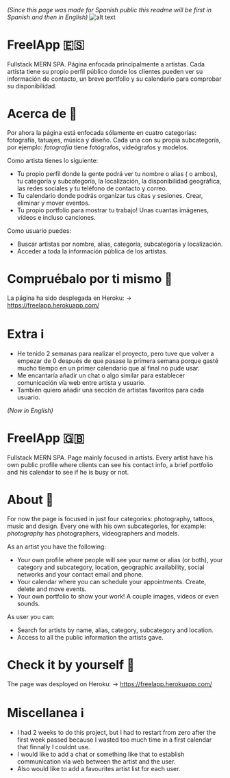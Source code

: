 *(Since this page was made for Spanish public this readme will be first in Spanish and then in English)*
![alt text](https://i.ibb.co/y4Sbgxn/Freelapp.png)

# FreelApp 🇪🇸

Fullstack MERN SPA.  Página enfocada principalmente a artistas. Cada artista tiene su propio perfil público donde los clientes pueden ver su información de contacto, un breve portfolio y su calendario para comprobar su disponibilidad. 

# Acerca de 📝

Por ahora la página está enfocada sólamente en cuatro categorías: fotografía, tatuajes, música y diseño. Cada una con su propia subcategoría, por ejemplo: *fotografía* tiene fotógrafos, videógrafos y modelos.

Como artista tienes lo siguiente:
- Tu propio perfil donde la gente podrá ver tu nombre o alias ( o ambos), tu categoría y subcategoría, la localización, la disponibilidad geográfica, las redes sociales y tu teléfono de contacto y correo.
- Tu calendario donde podrás organizar tus citas y sesiones. Crear, eliminar y mover eventos.
- Tu propio portfolio para mostrar tu trabajo! Unas cuantas imágenes, vídeos e incluso canciones.

Como usuario puedes:
- Buscar artistas por nombre, alias, categoría, subcategoría y localización.
- Acceder a toda la información pública de los artistas.


# Compruébalo por ti mismo 👀

La página ha sido desplegada en Heroku:
-> https://freelapp.herokuapp.com/

# Extra ℹ️

- He tenido 2 semanas para realizar el proyecto, pero tuve que volver a empezar de 0 después de que pasase la primera semana porque gasté mucho tiempo en un primer calendario que al final no pude usar.
- Me encantaría añadir un chat o algo similar para establecer comunicación vía web entre artista y usuario.
- También quiero añadir una sección de artistas favoritos para cada usuario.

*(Now in English)*
# FreelApp 🇬🇧

Fullstack MERN SPA.  Page mainly focused in artists. Every artist have his own public profile where clients can see his contact info, a brief portfolio and his calendar to see if he is busy or not. 

# About 📝

For now the page is focused in just four categories: photography, tattoos, music and design. Every one with his own subcategories, for example: *photography* has photographers, videographers and models.

As an artist you have the following:
- Your own profile where people will see your name or alias (or both), your category and subcategory, location, geographic availability, social networks and your contact email and phone. 
- Your calendar where you can schedule your appointments. Create, delete and move events.
- Your own portfolio to show your work! A couple images, videos or even sounds.

As user you can:
- Search for artists by name, alias, category, subcategory and location.
- Access to all the public information the artists gave.

# Check it by yourself 👀

The page was desployed on Heroku:
-> https://freelapp.herokuapp.com/

# Miscellanea ℹ️

- I had 2 weeks to do this project, but I had to restart from zero after the first week passed because I wasted too much time in a first calendar that finnally I couldnt use.
- I would like to add a chat or something like that to establish communication via web between the artist and the user.
- Also would like to add a favourites artist list for each user.